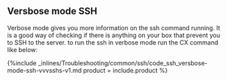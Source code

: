 


## Versbose mode SSH

Verbose mode gives you more information on the ssh command running. It is a good way of checking if there is anything on your box that prevent you to SSH to the server. to run the ssh in verbose mode run the CX command like below:

{%include _inlines/Troubleshooting/common/ssh/code_ssh_versbose-mode-ssh-vvvsshs-v1.md  product = include.product %}
